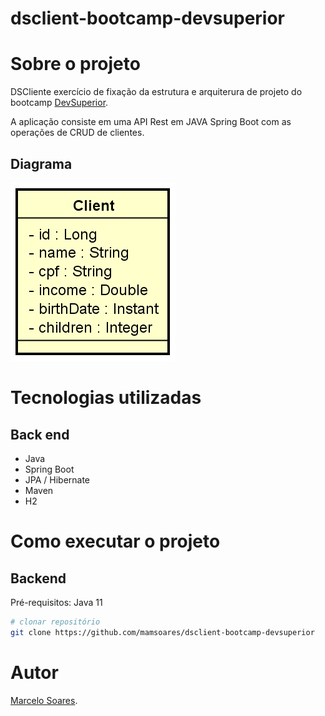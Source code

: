 # dsclient-bootcamp-devsuperior

# Sobre o projeto
 DSCliente exercício de fixação da estrutura e arquiterura de projeto do bootcamp [DevSuperior](https://devsuperior.com "Site da DevSuperior").

A aplicação consiste em uma API Rest em JAVA Spring Boot com as operações de CRUD de clientes.

## Diagrama 
![Diagrama](https://github.com/mamsoares/dsclient-bootcamp-devsuperior/blob/master/assets/images/diagrama-classe-client.png)

# Tecnologias utilizadas
## Back end
- Java
- Spring Boot
- JPA / Hibernate
- Maven
- H2

# Como executar o projeto

## Backend
Pré-requisitos: Java 11

```bash
# clonar repositório
git clone https://github.com/mamsoares/dsclient-bootcamp-devsuperior
```

# Autor

[Marcelo Soares](https://linkedin.com/in/mamsoares "LikedIn/in/mamsoares").

